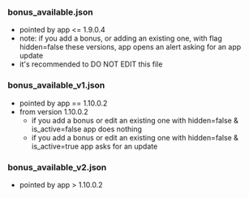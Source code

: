 ### bonus_available.json
- pointed by app <= 1.9.0.4
- note: if you add a bonus, or adding an existing one, with flag hidden=false these versions, app opens an alert asking for an app update
- it's recommended to DO NOT EDIT this file

### bonus_available_v1.json
- pointed by app == 1.10.0.2
- from version 1.10.0.2 
    - if you add a bonus or edit an existing one with hidden=false & is_active=false app does nothing
    - if you add a bonus or edit an existing one with hidden=false & is_active=true app asks for an update

### bonus_available_v2.json
- pointed by app > 1.10.0.2



